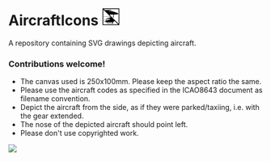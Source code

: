 # AircraftIcons <img src="./icon.svg" width="35">

A repository containing SVG drawings depicting aircraft.


### Contributions welcome!
* The canvas used is 250x100mm. Please keep the aspect ratio the same.
* Please use the aircraft codes as specified in the ICAO8643 document as filename convention.
* Depict the aircraft from the side, as if they were parked/taxiing, i.e. with the gear extended.
* The nose of the depicted aircraft should point left.
* Please don't use copyrighted work.


<img src="https://licensebuttons.net/l/by-nc-sa/4.0/88x31.png" height="25">

